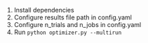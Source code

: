 1. Install dependencies
2. Configure results file path in config.yaml
3. Configure n_trials and n_jobs in config.yaml
4. Run `python optimizer.py --multirun`

